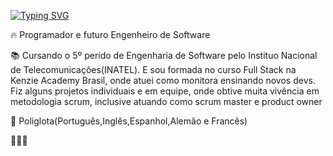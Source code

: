 [![Typing SVG](https://readme-typing-svg.demolab.com/?lines=Olá,+meu+nome+é+Henrique;Bem+vindos+ao+meu+perfil)](https://git.io/typing-svg)

 🔥 Programador e futuro Engenheiro de Software

 📚 Cursando o 5º perído de Engenharia de Software pelo Instituo Nacional de Telecomunicações(INATEL). E sou formada no curso Full Stack na Kenzie Academy Brasil, onde atuei como monitora ensinando novos devs. Fiz alguns projetos individuais e em equipe, onde obtive muita vivência em metodologia scrum, inclusive atuando como scrum master e product owner

 🧠 Poliglota(Português,Inglês,Espanhol,Alemão e Francês)
  
 👨🏼‍🎓
